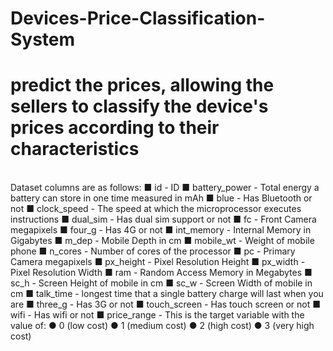 # Devices-Price-Classification-System
# predict the prices, allowing the sellers to classify the device's prices according to their characteristics 
<br>
Dataset columns are as follows: 
■ id - ID 
■ battery_power - Total energy a battery can store in one time measured in mAh 
■ blue - Has Bluetooth or not 
■ clock_speed - The speed at which the microprocessor executes instructions 
■ dual_sim - Has dual sim support or not 
■ fc - Front Camera megapixels 
■ four_g - Has 4G or not 
■ int_memory - Internal Memory in Gigabytes 
■ m_dep - Mobile Depth in cm 
■ mobile_wt - Weight of mobile phone 
■ n_cores - Number of cores of the processor 
■ pc - Primary Camera megapixels 
■ px_height - Pixel Resolution Height 
■ px_width - Pixel Resolution Width 
■ ram - Random Access Memory in Megabytes 
■ sc_h - Screen Height of mobile in cm 
■ sc_w - Screen Width of mobile in cm 
■ talk_time - longest time that a single battery charge will last when you are 
■ three_g - Has 3G or not 
■ touch_screen - Has touch screen or not 
■ wifi - Has wifi or not 
■ price_range - This is the target variable with the value of: 
● 0 (low cost) 
● 1 (medium cost) 
● 2 (high cost) 
● 3 (very high cost) 
 
